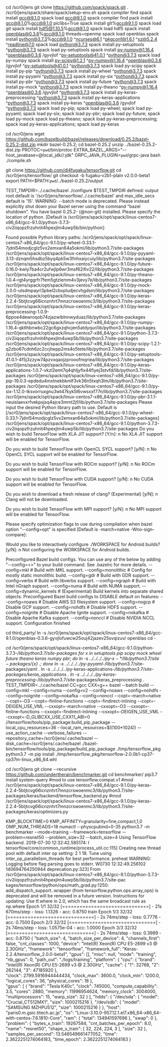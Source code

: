 cd /scr0/jens
git clone https://github.com/spack/spack.git
. /scr0/jens/spack/share/spack/setup-env.sh
spack compiler find
spack install gcc@9.1.0
spack load gcc@9.1.0
spack compiler find
pack install gcc@9.1.0%gcc@9.1.0 piclibs=True
spack install git%gcc@9.1.0
spack load git
spack install hdf5@1.10.5%gcc@9.1.0
spack load hdf5
spack install openblas@0.3.6%gcc@9.1.0 threads=openmp
spack load openblas
spack install python@3.7.3%gcc@9.1.0 ^ncurses@6.1 ^pkgconf@1.6.1 ^xz@5.2.4 ^readline@7.0
spack load python@3.7.3
spack install py-setuptools ^python@3.7.3
spack load py-setuptools
spack install py-numpy@1.16.4 ^openblas@0.3.6 /gyvjlof ^py-setuptools@41.0.1 ^python@3.7.3
spack load py-numpy
spack install py-scipy@1.2.1 ^py-numpy@1.16.4 ^openblas@0.3.6 /gyvjlof ^py-setuptools@41.0.1 ^python@3.7.3
spack load py-scipy
spack install py-pip ^python@3.7.3
spack install py-wheel ^python@3.7.3
spack install py-pyyaml ^python@3.7.3
spack install py-six ^python@3.7.3
spack install py-pbr ^python@3.7.3
spack install py-future ^python@3.7.3
spack install py-mock ^python@3.7.3
spack install py-theano ^py-numpy@1.16.4 ^openblas@0.3.6 /gyvjlof ^python@3.7.3
spack install py-keras-preprocessing ^python@3.7.3
spack install py-keras-applications ^python@3.7.3
spack install py-keras ^openblas@0.3.6 /gyvjlof ^python@3.7.3
spack load py-pip; spack load py-wheel; spack load py-pyyaml; spack load py-six; spack load py-pbr; spack load py-future; spack load py-mock
spack load py-theano; spack load py-keras-preprocessing; spack load py-keras-applications; spack load py-keras

cd /scr0/jens
wget https://github.com/bazelbuild/bazel/releases/download/0.25.2/bazel-0.25.2-dist.zip
mkdir bazel-0.25.2; cd bazel-0.25.2
unzip ../bazel-0.25.2-dist.zip
PROTOC=`pwd`/bin/protoc EXTRA_BAZEL_ARGS="--host_javabase=@local_jdk//:jdk" GRPC_JAVA_PLUGIN=`pwd`/grpc-java bash ./compile.sh

git clone https://github.com/dl4fugaku/tensorflow.git
cd /scr0/jens/tensorflow/
git checkout -b fugaku-v2b1-plain v2.0.0-beta1
export PATH=$PATH:`pwd`/../bazel-0.25.2/output

TEST_TMPDIR=../.cache/bazel ./configure
$TEST_TMPDIR defined: output root default is '/scr0/jens/tensorflow/../.cache/bazel' and max_idle_secs default is '15'.
WARNING: --batch mode is deprecated. Please instead explicitly shut down your Bazel server using the command "bazel shutdown".
You have bazel 0.25.2- (@non-git) installed.
Please specify the location of python. [Default is /scr0/jens/spack/opt/spack/linux-centos7-x86_64/gcc-9.1.0/python-3.7.3-civ2iiqopzfrzuhnit4hpexjlm4uwp5b/bin/python]:


Found possible Python library paths:
  /scr0/jens/spack/opt/spack/linux-centos7-x86_64/gcc-9.1.0/py-wheel-0.33.1-7jdnl54modjcglz5vx2emxan64a5okmi/lib/python3.7/site-packages
  /scr0/jens/spack/opt/spack/linux-centos7-x86_64/gcc-9.1.0/py-pyyaml-3.13-dznqm5hsdbz5byq4pk5w3fnhxaiycuiy/lib/python3.7/site-packages
  /scr0/jens/spack/opt/spack/linux-centos7-x86_64/gcc-9.1.0/py-future-0.16.0-kwly7ba4cr2ufwjlp6wr3msf62ifiv22/lib/python3.7/site-packages
  /scr0/jens/spack/opt/spack/linux-centos7-x86_64/gcc-9.1.0/py-theano-1.0.4-rgt4yrggrfr7fem5gtzlemm4v3jevy7e/lib/python3.7/site-packages
  /scr0/jens/spack/opt/spack/linux-centos7-x86_64/gcc-9.1.0/py-mock-2.0.0-utsdmpayrl3pbel2cbxpludjecvhgdsm/lib/python3.7/site-packages
  /scr0/jens/spack/opt/spack/linux-centos7-x86_64/gcc-9.1.0/py-keras-2.2.4-5btjtcvg66icnznhrt7mnzcrswoenmc3/lib/python3.7/site-packages
  /scr0/jens/spack/opt/spack/linux-centos7-x86_64/gcc-9.1.0/py-keras-preprocessing-1.0.9-6ppoe4dewroqob74zjazwiblnnwyduaz/lib/python3.7/site-packages
  /scr0/jens/spack/opt/spack/linux-centos7-x86_64/gcc-9.1.0/py-numpy-1.16.4-qktlhbnwbc22gc6gxzqhcjen5atdyqur/lib/python3.7/site-packages
  /scr0/jens/spack/opt/spack/linux-centos7-x86_64/gcc-9.1.0/python-3.7.3-civ2iiqopzfrzuhnit4hpexjlm4uwp5b/lib/python3.7/site-packages
  /scr0/jens/spack/opt/spack/linux-centos7-x86_64/gcc-9.1.0/py-scipy-1.2.1-q2zbo67cdnh6zc2ccjtwpp2ms4o5tete/lib/python3.7/site-packages
  /scr0/jens/spack/opt/spack/linux-centos7-x86_64/gcc-9.1.0/py-setuptools-41.0.1-4f5j3zzyw74pzvxqaojzprooofmqriea/lib/python3.7/site-packages
  /scr0/jens/spack/opt/spack/linux-centos7-x86_64/gcc-9.1.0/py-keras-applications-1.0.7-vkzl2emt7q4qhljyflx44fiyej3stvfd/lib/python3.7/site-packages
  /scr0/jens/spack/opt/spack/linux-centos7-x86_64/gcc-9.1.0/py-pip-19.0.3-epdedu4mxtnekbkmlf3vk36n5txqh3lm/lib/python3.7/site-packages
  /scr0/jens/spack/opt/spack/linux-centos7-x86_64/gcc-9.1.0/py-six-1.12.0-tksvorruxgnu3wt47kyk5l6vwsxxf77n/lib/python3.7/site-packages
  /scr0/jens/spack/opt/spack/linux-centos7-x86_64/gcc-9.1.0/py-pbr-3.1.1-neuislaevxrfvekpsjsq4ajce3mmt2jf/lib/python3.7/site-packages
Please input the desired Python library path to use.  Default is [/scr0/jens/spack/opt/spack/linux-centos7-x86_64/gcc-9.1.0/py-wheel-0.33.1-7jdnl54modjcglz5vx2emxan64a5okmi/lib/python3.7/site-packages]
/scr0/jens/spack/opt/spack/linux-centos7-x86_64/gcc-9.1.0/python-3.7.3-civ2iiqopzfrzuhnit4hpexjlm4uwp5b/lib/python3.7/site-packages
Do you wish to build TensorFlow with XLA JIT support? [Y/n]: n
No XLA JIT support will be enabled for TensorFlow.

Do you wish to build TensorFlow with OpenCL SYCL support? [y/N]: n
No OpenCL SYCL support will be enabled for TensorFlow.

Do you wish to build TensorFlow with ROCm support? [y/N]: n
No ROCm support will be enabled for TensorFlow.

Do you wish to build TensorFlow with CUDA support? [y/N]: n
No CUDA support will be enabled for TensorFlow.

Do you wish to download a fresh release of clang? (Experimental) [y/N]: n
Clang will not be downloaded.

Do you wish to build TensorFlow with MPI support? [y/N]: n
No MPI support will be enabled for TensorFlow.

Please specify optimization flags to use during compilation when bazel option "--config=opt" is specified [Default is -march=native -Wno-sign-compare]:


Would you like to interactively configure ./WORKSPACE for Android builds? [y/N]: n
Not configuring the WORKSPACE for Android builds.

Preconfigured Bazel build configs. You can use any of the below by adding "--config=<>" to your build command. See .bazelrc for more details.
        --config=mkl            # Build with MKL support.
        --config=monolithic     # Config for mostly static monolithic build.
        --config=gdr            # Build with GDR support.
        --config=verbs          # Build with libverbs support.
        --config=ngraph         # Build with Intel nGraph support.
        --config=numa           # Build with NUMA support.
        --config=dynamic_kernels        # (Experimental) Build kernels into separate shared objects.
Preconfigured Bazel build configs to DISABLE default on features:
        --config=noaws          # Disable AWS S3 filesystem support.
        --config=nogcp          # Disable GCP support.
        --config=nohdfs         # Disable HDFS support.
        --config=noignite       # Disable Apache Ignite support.
        --config=nokafka        # Disable Apache Kafka support.
        --config=nonccl         # Disable NVIDIA NCCL support.
Configuration finished

cd third_party/
ln -s /scr0/jens/spack/opt/spack/linux-centos7-x86_64/gcc-9.1.0/openblas-0.3.6-gyvjlofuwcw25ouj42jazev25svqizuv/ openblas
cd -

cd /scr0/jens/spack/opt/spack/linux-centos7-x86_64/gcc-9.1.0/python-3.7.3-*/lib/python3.7/site-packages
for x in setuptools pip scipy mock wheel future theano keras numpy pbr; do ln -s ../../../../py-${x}-*/lib/python3.7/site-packages/${x} .; done
ln -s ../../../../py-pyyaml-*/lib/python3.7/site-packages/yaml .
ln -s ../../../../py-keras-applications-*/lib/python3.7/site-packages/keras_applications .
ln -s ../../../../py-keras-preprocessing-*/lib/python3.7/site-packages/keras_preprocessing .
TEST_TMPDIR=../.cache/bazel CC=gcc CXX=g++ bazel --batch build --config=mkl --config=numa --config=v2 --config=noaws --config=nohdfs --config=noignite --config=nokafka --config=nonccl --copt=-march=native --copt=-O3 --copt=-finline-functions --copt=-findirect-inlining --copt=-DEIGEN_USE_VML --cxxopt=-march=native --cxxopt=-O3 --cxxopt=-finline-functions --cxxopt=-findirect-inlining --cxxopt=-DEIGEN_USE_VML --cxxopt=-D_GLIBCXX_USE_CXX11_ABI=0 //tensorflow/tools/pip_package:build_pip_package --local_cpu_resources=36 --local_ram_resources=$((100*1024)) --use_action_cache --verbose_failures --repository_cache=/scr0/jens/.cache/bazel --disk_cache=/scr0/jens/.cache/bazel
./bazel-bin/tensorflow/tools/pip_package/build_pip_package ./tmp/tensorflow_pkg
python3.7 -m pip install ./tmp/tensorflow_pkg/tensorflow-2.0.0b1-cp37-cp37m-linux_x86_64.whl

cd /scr0/jens
git clone --recursive https://github.com/undertherain/benchmarker.git
cd benchmarker/
pip3.7 install system-query
#mod to use tensorflow.compat.v1
#mod /scr0/jens/spack/opt/spack/linux-centos7-x86_64/gcc-9.1.0/py-keras-2.2.4-5btjtcvg66icnznhrt7mnzcrswoenmc3/lib/python3.7/site-packages/keras/backend/tensorflow_backend.py
#mod /scr0/jens/spack/opt/spack/linux-centos7-x86_64/gcc-9.1.0/py-keras-2.2.4-5btjtcvg66icnznhrt7mnzcrswoenmc3/lib/python3.7/site-packages/keras/optimizers.py

KMP_BLOCKTIME=0 KMP_AFFINITY=granularity=fine,compact,1,0 OMP_NUM_THREADS=18 numactl --physcpubind=0-35 python3.7 -m benchmarker  --mode=training --framework=tensorflow --problem=resnet50 --problem_size=32 --batch_size=4
Using TensorFlow backend.
2019-07-30 12:32:42.585174: I tensorflow/core/common_runtime/process_util.cc:115] Creating new thread pool with default inter op setting: 2 1 18. Tune using inter_op_parallelism_threads for
 best performance.
preheat
WARNING: Logging before flag parsing goes to stderr.
W0730 12:32:49.256102 140694764250944 deprecation.py:323] From /scr0/jens/spack/opt/spack/linux-centos7-x86_64/gcc-9.1.0/python-3.7.3-civ2iiqopzfrzuhnit4hpexjlm4uwp5b/lib/python3.7/site-pac
kages/tensorflow/python/ops/math_grad.py:1250: add_dispatch_support.<locals>.wrapper (from tensorflow.python.ops.array_ops) is deprecated and will be removed in a future version.
Instructions for updating:
Use tf.where in 2.0, which has the same broadcast rule as np.where
Epoch 1/1
32/32 [==============================] - 21s 670ms/step - loss: 1.1326 - acc: 0.8750
train
Epoch 1/3
32/32 [==============================] - 2s 74ms/step - loss: 0.7776 - acc: 0.7500
Epoch 2/3
32/32 [==============================] - 2s 74ms/step - loss: 1.0575e-04 - acc: 1.0000
Epoch 3/3
32/32 [==============================] - 2s 74ms/step - loss: 0.3989 - acc: 0.8750
{
    "batch_size": 4,
    "batch_size_per_device": 4,
    "channels_first": false,
    "cnt_classes": 1000,
    "device": "Intel(R) Xeon(R) CPU E5-2699 v3 @ 2.30GHz",
    "framework": "tensorflow",
    "framework_full": "Keras-2.2.4/tensorflow_2.0.0-beta1",
    "gpus": [],
    "misc": null,
    "mode": "training",
    "nb_gpus": 0,
    "path_out": "./logs/training",
    "platform": {
        "cpu": {
            "brand": "Intel(R) Xeon(R) CPU E5-2699 v3 @ 2.30GHz",
            "cache": {
                "1": 32768,
                "2": 262144,
                "3": 47185920
            },  
            "clock": 2799.5916944444434,
            "clock_max": 3600.0,
            "clock_min": 1200.0,
            "logical_cores": 36,
            "physical_cores": 18
        },  
        "gpus": [
            {
                "brand": "Tesla K40c",
                "clock": 745000,
                "compute_capability": 3.5,
                "cores": 2880,
                "memory": 11996954624,
                "memory_clock": 3004000,
                "multiprocessors": 15,
                "warp_size": 32
            }
        ],
        "hdds": {
            "/dev/sda": {
                "model": "Crucial_CT512MX1",
                "size": 1000215216
            },
            "/dev/sdb": {
                "model": "SAMSUNG MZHPU512",
                "size": 1000215216
            }
        },
        "host": "paris0.m.gsic.titech.ac.jp",
        "os": "Linux-3.10.0-957.12.1.el7.x86_64-x86_64-with-centos-7.6.1810-Core",
        "ram": {
            "total": 134941597696
        },
        "swap": 0
    },
    "problem": {
        "bytes_x_train": 19267584,
        "cnt_batches_per_epoch": 8.0,
        "name": "resnet50",
        "shape_x_train": [
            32,
            224,
            224,
            3
        ],
        "size": 32
    },
    "samples_per_second": 13.546549661477052,
    "time": 2.3622251274064183,
    "time_epoch": 2.3622251274064183
}
